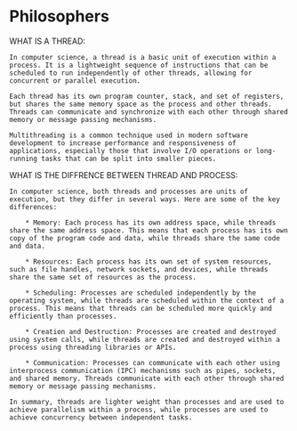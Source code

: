 # Philosophers

WHAT IS A THREAD:

	In computer science, a thread is a basic unit of execution within a process. It is a lightweight sequence of instructions that can be scheduled to run independently of other threads, allowing for concurrent or parallel execution.

	Each thread has its own program counter, stack, and set of registers, but shares the same memory space as the process and other threads. Threads can communicate and synchronize with each other through shared memory or message passing mechanisms.

	Multithreading is a common technique used in modern software development to increase performance and responsiveness of applications, especially those that involve I/O operations or long-running tasks that can be split into smaller pieces.


WHAT IS THE DIFFRENCE BETWEEN THREAD AND PROCESS:

	In computer science, both threads and processes are units of execution, but they differ in several ways. Here are some of the key differences:

		* Memory: Each process has its own address space, while threads share the same address space. This means that each process has its own copy of the program code and data, while threads share the same code and data.

		* Resources: Each process has its own set of system resources, such as file handles, network sockets, and devices, while threads share the same set of resources as the process.

		* Scheduling: Processes are scheduled independently by the operating system, while threads are scheduled within the context of a process. This means that threads can be scheduled more quickly and efficiently than processes.

		* Creation and Destruction: Processes are created and destroyed using system calls, while threads are created and destroyed within a process using threading libraries or APIs.

		* Communication: Processes can communicate with each other using interprocess communication (IPC) mechanisms such as pipes, sockets, and shared memory. Threads communicate with each other through shared memory or message passing mechanisms.

	In summary, threads are lighter weight than processes and are used to achieve parallelism within a process, while processes are used to achieve concurrency between independent tasks.